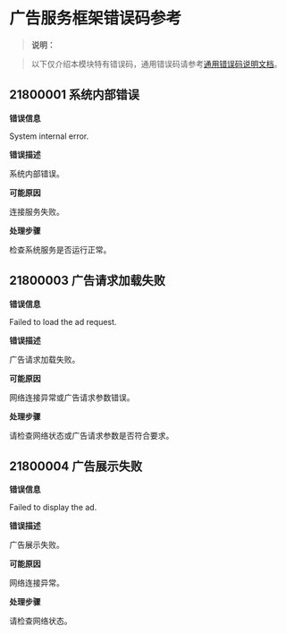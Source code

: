 # 广告服务框架错误码参考


> **说明：**

> 以下仅介绍本模块特有错误码，通用错误码请参考[通用错误码说明文档](errorcode-universal.md)。


## 21800001 系统内部错误

**错误信息**

System internal error.

**错误描述**

系统内部错误。

**可能原因**

连接服务失败。

**处理步骤**

检查系统服务是否运行正常。


## 21800003 广告请求加载失败

**错误信息**

Failed to load the ad request.

**错误描述**

广告请求加载失败。

**可能原因**

网络连接异常或广告请求参数错误。

**处理步骤**

请检查网络状态或广告请求参数是否符合要求。


## 21800004 广告展示失败

**错误信息**

Failed to display the ad.

**错误描述**

广告展示失败。

**可能原因**

网络连接异常。

**处理步骤**

请检查网络状态。
